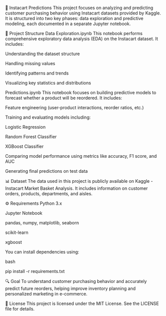 🛒 Instacart Predictions
This project focuses on analyzing and predicting customer purchasing behavior using Instacart datasets provided by Kaggle. It is structured into two key phases: data exploration and predictive modeling, each documented in a separate Jupyter notebook.

📁 Project Structure
Data Exploration.ipynb
This notebook performs comprehensive exploratory data analysis (EDA) on the Instacart dataset. It includes:

Understanding the dataset structure

Handling missing values

Identifying patterns and trends

Visualizing key statistics and distributions

Predictions.ipynb
This notebook focuses on building predictive models to forecast whether a product will be reordered. It includes:

Feature engineering (user-product interactions, reorder ratios, etc.)

Training and evaluating models including:

Logistic Regression

Random Forest Classifier

XGBoost Classifier

Comparing model performance using metrics like accuracy, F1 score, and AUC

Generating final predictions on test data

📊 Dataset
The data used in this project is publicly available on Kaggle - Instacart Market Basket Analysis. It includes information on customer orders, products, departments, and aisles.

⚙️ Requirements
Python 3.x

Jupyter Notebook

pandas, numpy, matplotlib, seaborn

scikit-learn

xgboost

You can install dependencies using:

bash

pip install -r requirements.txt


🔍 Goal
To understand customer purchasing behavior and accurately predict future reorders, helping improve inventory planning and personalized marketing in e-commerce.

📄 License
This project is licensed under the MIT License. See the LICENSE file for details.


